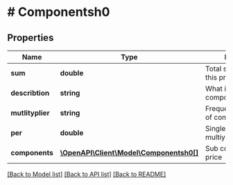 # # Componentsh0

## Properties

Name | Type | Description | Notes
------------ | ------------- | ------------- | -------------
**sum** | **double** | Total sum in Euro for this price component. | [optional]
**describtion** | **string** | What is this price component about | [optional]
**mutlityplier** | **string** | Frequency/dependency of component | [optional]
**per** | **double** | Single unit price multiyplier is based on | [optional]
**components** | [**\OpenAPI\Client\Model\Componentsh0[]**](Componentsh0.md) | Sub components of this price | [optional]

[[Back to Model list]](../../README.md#models) [[Back to API list]](../../README.md#endpoints) [[Back to README]](../../README.md)
